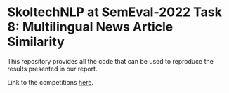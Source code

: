 # SkoltechNLP at SemEval-2022 Task 8: Multilingual News Article Similarity
This repository provides all the code that can be used to reproduce the results presented in our report.

Link to the competitions [here](https://competitions.codalab.org/competitions/33835).
